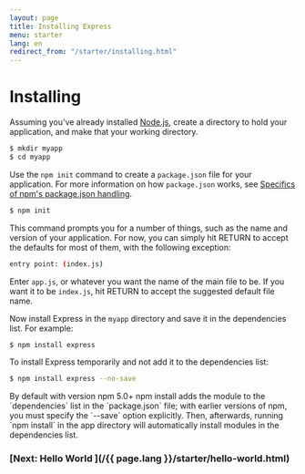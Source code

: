 ```yaml
---
layout: page
title: Installing Express
menu: starter
lang: en
redirect_from: "/starter/installing.html"
---
```


# Installing

Assuming you've already installed [Node.js](https://nodejs.org/), create a directory to hold your application, and make that your working directory.

```sh
$ mkdir myapp
$ cd myapp
```

Use the `npm init` command to create a `package.json` file for your application.
For more information on how `package.json` works, see [Specifics of npm's package.json handling](https://docs.npmjs.com/files/package.json).

```sh
$ npm init
```

This command prompts you for a number of things, such as the name and version of your application.
For now, you can simply hit RETURN to accept the defaults for most of them, with the following exception:

```sh
entry point: (index.js)
```

Enter `app.js`, or whatever you want the name of the main file to be. If you want it to be `index.js`, hit RETURN to accept the suggested default file name.

Now install Express in the `myapp` directory and save it in the dependencies list. For example:

```sh
$ npm install express
```

To install Express temporarily and not add it to the dependencies list:

```sh
$ npm install express --no-save
```

<div class="doc-box doc-info" markdown="1">
By default with version npm 5.0+ npm install adds the module to the `dependencies` list in the `package.json` file; with earlier versions of npm, you must specify the `--save` option explicitly. Then, afterwards, running `npm install` in the app directory will automatically install modules in the dependencies list.
</div>

###  [Next: Hello World ](/{{ page.lang }}/starter/hello-world.html)
